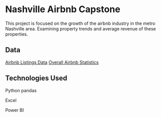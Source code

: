# Nashville Airbnb Capstone

This project is focused on the growth of the airbnb industry in the metro Nashville area. Examining property trends and average revenue of these properties. 

## Data
[Airbnb Listings Data](https://pages.github.com/)
[Overall Airbnb Statistics](https://www.searchlogistics.com/learn/statistics/airbnb-statistics/#:~:text=Airbnb%20has%20more%20than%20150,of%204.3%20nights%20per%20booking)


## Technologies Used

Python pandas

Excel

Power BI
